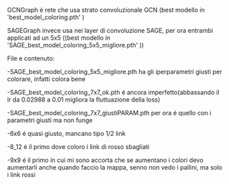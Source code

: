 GCNGraph é rete che usa strato convoluzionale GCN (best modello in 'best_model_coloring.pth' ) 

SAGEGraph invece usa nei layer di convoluzione SAGE, per ora entrambi applicati ad un 5x5 ((best modello in 'SAGE_best_model_coloring_5x5_migliore.pth' ))


File e contenuto:

-SAGE_best_model_coloring_5x5_migliore.pth ha gli iperparametri giusti per colorare, infatti colora bene

-SAGE_best_model_coloring_7x7_ok.pth é ancora imperfetto(abbassando il lr da 0.02988 a 0.01 migliora la fluttuazione della loss)

-SAGE_best_model_coloring_7x7_giustiPARAM.pth per ora é quello con i parametri giusti ma non funge

-6x6 é quasi giusto, mancano tipo 1/2 link

-8_12 é il primo dove coloro i link di rosso sbagliati

-9x9 é il primo in cui mi sono accorta che se aumentano i colori devo aumentarli anche quando faccio la mappa, senno non vedo i pallini, ma solo i link rossi
